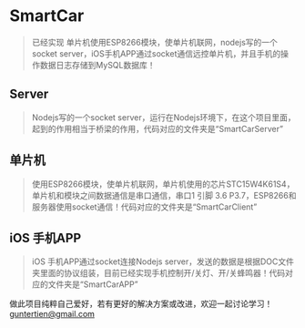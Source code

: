 # SmartCar

> 已经实现 单片机使用ESP8266模块，使单片机联网，nodejs写的一个socket server，iOS手机APP通过socket通信远控单片机，并且手机的操作数据日志存储到MySQL数据库！

## Server

> Nodejs写的一个socket server，运行在Nodejs环境下，在这个项目里面，起到的作用相当于桥梁的作用，代码对应的文件夹是“SmartCarServer”


## 单片机

> 使用ESP8266模块，使单片机联网，单片机使用的芯片STC15W4K61S4，单片机和模块之间数据通信是串口通信，串口1 引脚 3.6 P3.7，ESP8266和服务器使用socket通信！代码对应的文件夹是“SmartCarClient”

## iOS 手机APP

> iOS 手机APP通过socket连接Nodejs server，发送的数据是根据DOC文件夹里面的协议组装，目前已经实现手机控制开/关灯、开/关蜂鸣器！代码对应的文件夹是“SmartCarAPP”


做此项目纯粹自己爱好，若有更好的解决方案或改进，欢迎一起讨论学习！ guntertien@gmail.com
